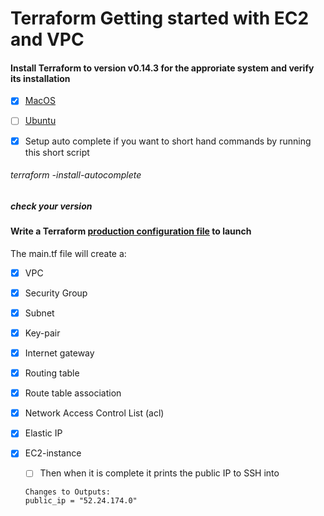 # Terraform Getting started with EC2 and VPC


#### Install Terraform to version v0.14.3 for the approriate system and verify its installation


- [x] [MacOS](https://github.com/Hawaiideveloper/Sample_Env/blob/main/TerraForm/Installers/MacOS_TerraForm_Installer.sh)

- [ ] [Ubuntu](https://github.com/Hawaiideveloper/Sample_Env/blob/main/TerraForm/Installers/Ubuntu_TerraForm_installer.sh)

- [x] Setup auto complete if you want to short hand commands  by running this short script

###### terraform -install-autocomplete

##### check your version

#### Write a Terraform [production configuration file](https://github.com/Hawaiideveloper/Sample_Env/blob/main/TerraForm/production_site/main.tf) to launch 

The main.tf file will create a:

- [x] VPC
- [x] Security Group
- [x] Subnet
- [x] Key-pair
- [x] Internet gateway
- [x] Routing table
- [x] Route table association
- [x] Network Access Control List (acl)
- [x] Elastic IP
- [x] EC2-instance
    - [ ] Then when it is complete it prints the public IP to SSH into
    ```
    Changes to Outputs:
    public_ip = "52.24.174.0"
    ```

